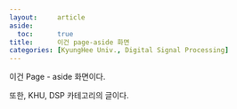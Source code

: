 ```yaml
---
layout:     article
aside:
  toc:      true
title:      이건 page-aside 화면
categories: [KyungHee Univ., Digital Signal Processing]
---
```


이건 Page - aside 화면이다.  

또한, KHU, DSP 카테고리의 글이다.